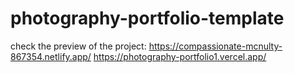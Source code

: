 # photography-portfolio-template
check the preview of the project:
https://compassionate-mcnulty-867354.netlify.app/
https://photography-portfolio1.vercel.app/
